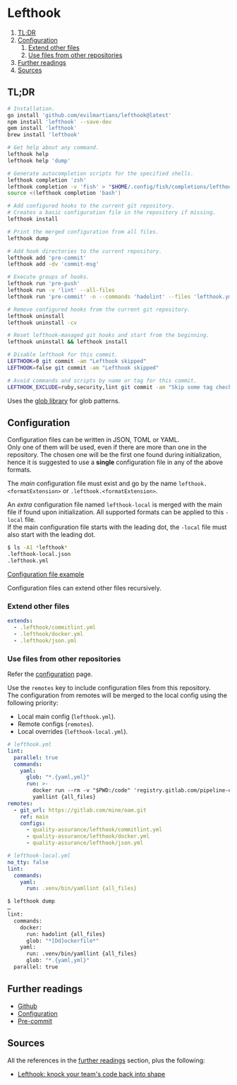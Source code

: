 # Lefthook

1. [TL;DR](#tldr)
1. [Configuration](#configuration)
   1. [Extend other files](#extend-other-files)
   1. [Use files from other repositories](#use-files-from-other-repositories)
1. [Further readings](#further-readings)
1. [Sources](#sources)

## TL;DR

```sh
# Installation.
go install 'github.com/evilmartians/lefthook@latest'
npm install 'lefthook' --save-dev
gem install 'lefthook'
brew install 'lefthook'

# Get help about any command.
lefthook help
lefthook help 'dump'

# Generate autocompletion scripts for the specified shells.
lefthook completion 'zsh'
lefthook completion -v 'fish' > "$HOME/.config/fish/completions/lefthook.fish"
source <(lefthook completion 'bash')

# Add configured hooks to the current git repository.
# Creates a basic configuration file in the repository if missing.
lefthook install

# Print the merged configuration from all files.
lefthook dump

# Add hook directories to the current repository.
lefthook add 'pre-commit'
lefthook add -dv 'commit-msg'

# Execute groups of hooks.
lefthook run 'pre-push'
lefthook run -v 'lint' --all-files
lefthook run 'pre-commit' -n --commands 'hadolint' --files 'lefthook.yml'

# Remove configured hooks from the current git repository.
lefthook uninstall
lefthook uninstall -cv

# Reset lefthook-managed git hooks and start from the beginning.
lefthook uninstall && lefthook install

# Disable lefthook for this commit.
LEFTHOOK=0 git commit -am "Lefthook skipped"
LEFTHOOK=false git commit -am "Lefthook skipped"

# Avoid commands and scripts by name or tag for this commit.
LEFTHOOK_EXCLUDE=ruby,security,lint git commit -am "Skip some tag checks"
```

Uses the [glob library] for glob patterns.

## Configuration

Configuration files can be written in JSON, TOML or YAML.<br/>
Only one of them will be used, even if there are more than one in the repository. The chosen one will be the first one
found during initialization, hence it is suggested to use a **single** configuration file in any of the above formats.

The _main_ configuration file must exist and go by the name `lefthook.<formatExtension>` or `.lefthook.<formatExtension>`.

An _extra_ configuration file named `lefthook-local` is merged with the main file if found upon initialization. All
supported formats can be applied to this `-local` file.<br/>
If the main configuration file starts with the leading dot, the `-local` file must also start with the leading dot.

```sh
$ ls -A1 *lefthook*
.lefthook-local.json
.lefthook.yml
```

[Configuration file example]

Configuration files can extend other files recursively.

### Extend other files

```yaml
extends:
  - .lefthook/commitlint.yml
  - .lefthook/docker.yml
  - .lefthook/json.yml
```

### Use files from other repositories

Refer the [configuration] page.

Use the `remotes` key to include configuration files from this repository.<br/>
The configuration from remotes will be merged to the local config using the following priority:

- Local main config (`lefthook.yml`).
- Remote configs (`remotes`).
- Local overrides (`lefthook-local.yml`).

```yaml
# lefthook.yml
lint:
  parallel: true
  commands:
    yaml:
      glob: "*.{yaml,yml}"
      run: >-
        docker run --rm -v "$PWD:/code" 'registry.gitlab.com/pipeline-components/yamllint:latest'
        yamllint {all_files}
remotes:
  - git_url: https://gitlab.com/mine/oam.git
    ref: main
    configs:
      - quality-assurance/lefthook/commitlint.yml
      - quality-assurance/lefthook/docker.yml
      - quality-assurance/lefthook/json.yml
```

```yaml
# lefthook-local.yml
no_tty: false
lint:
  commands:
    yaml:
      run: .venv/bin/yamllint {all_files}
```

```sh
$ lefthook dump
…
lint:
  commands:
    docker:
      run: hadolint {all_files}
      glob: "*[Dd]ockerfile*"
    yaml:
      run: .venv/bin/yamllint {all_files}
      glob: "*.{yaml,yml}"
  parallel: true
```

## Further readings

- [Github]
- [Configuration]
- [Pre-commit]

## Sources

All the references in the [further readings] section, plus the following:

- [Lefthook: knock your team's code back into shape]

<!--
  Reference
  ═╬═Time══
  -->

<!-- In-article sections -->
[further readings]: #further-readings

<!-- Knowledge base -->
[pre-commit]: pre-commit.md

<!-- Files -->
[configuration file example]: ../examples/dotfiles/.lefthook.yml

<!-- Upstream -->
[configuration]: https://github.com/evilmartians/lefthook/blob/master/docs/configuration.md
[github]: https://github.com/evilmartians/lefthook
[lefthook: knock your team's code back into shape]: https://evilmartians.com/chronicles/lefthook-knock-your-teams-code-back-into-shape

<!-- Others -->
[glob library]: https://github.com/gobwas/glob
